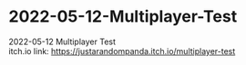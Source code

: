 # 2022-05-12-Multiplayer-Test
2022-05-12 Multiplayer Test
<br>
itch.io link: https://justarandompanda.itch.io/multiplayer-test
